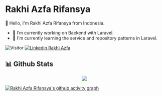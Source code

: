 # Rakhi Azfa Rifansya

👋 Hello, I'm Rakhi Azfa Rifansya from Indonesia.

- 🔭 I’m currently working on Backend with Laravel.
- 🌱 I'm currently learning the service and repository patterns in Laravel.

![Visitor](https://visitor-badge.laobi.icu/badge?page_id=rakhiazfa.rakhiazfa)
[![Linkedin Rakhi Azfa](https://img.shields.io/badge/Linkedin-Rakhi%20Azfa-blue?logo=LinkedIn&logoColor=white)](https://www.linkedin.com/in/rakhiazfa/)

 ## 📊 Github Stats


<space><space>
 
<div align="center">
  <img src="https://github-readme-stats.vercel.app/api?username=rakhiazfa&show_icons=true&theme=transparent">
</div>

<space><space>
 
 [![Rakhi Azfa Rifansya's github activity graph](https://github-readme-activity-graph.cyclic.app/graph?username=rakhiazfa&theme=transparent)]([https://github.com/rakhiazfa/github-readme-activity-graph](https://github-readme-activity-graph.cyclic.app/graph?username=rakhiazfa&theme=transparent))
